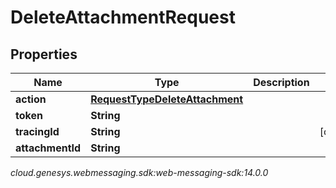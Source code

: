 # DeleteAttachmentRequest


## Properties

| Name | Type | Description | Notes |
| ------------ | ------------- | ------------- | ------------- |
| **action** | [**RequestTypeDeleteAttachment**](RequestTypeDeleteAttachment) |  |  |
| **token** | **String** |  |  |
| **tracingId** | **String** |  |  [optional] |
| **attachmentId** | **String** |  |  |




_cloud.genesys.webmessaging.sdk:web-messaging-sdk:14.0.0_
